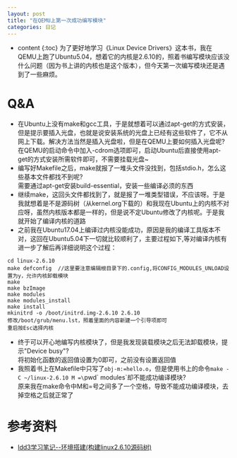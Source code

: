 ```yaml
---
layout: post
title: "在QEMU上第一次成功编写模块"
categories: 日记
---
```

* content
{:toc}
为了更好地学习《Linux Device Drivers》这本书，我在QEMU上跑了Ubuntu5.04，想着它的内核是2.6.10的，照着书编写模块应该没什么问题（因为书上讲的内核也是这个版本），但今天第一次编写模块还是遇到了一些麻烦。





# Q&A
- 在Ubuntu上没有make和gcc工具，于是就想着可以通过apt-get的方式安装，但是提示要插入光盘，也就是说安装系统的光盘上已经有这些软件了，它不从网上下载。解决方法当然是插入光盘啦，但是在QEMU上要如何插入光盘呢?  
在QEMU的启动命令中加入-cdrom选项即可，启动Ubuntu后直接使用apt-get的方式安装所需软件即可，不需要挂载光盘~
- 编写好Makefile之后，make就报了一堆头文件没找到，包括stdio.h，怎么这些基本文件都找不到呢?  
需要通过apt-get安装build-essential，安装一些编译必须的东西
- 继续make，这回头文件都找到了，就是报了一堆类型错误，不应该呀。于是我就想着是不是源码树（从kernel.org下载的）和我现在Ubuntu上的内核不对应呀，虽然内核版本都是一样的，但是说不定Ubuntu修改了内核呢。于是我就开始了编译内核的道路
- 之前我在Ubuntu17.04上编译过内核没能成功，原因是我的编译工具版本不对，这回在Ubuntu5.04下一切就比较顺利了，主要过程如下,等对编译内核有进一步了解后再详细说明这个过程：
```
cd linux-2.6.10
make defconfig	//这里要注意编辑根目录下的.config,将CONFIG_MODULES_UNLOAD设置为y，允许内核卸载模块
make
make bzImage
make modules
make modules_install
make install
mkinitrd -o /boot/initrd.img-2.6.10 2.6.10
修改/boot/grub/menu.lst，照着里面的内容新建一个引导项即可
重启按Esc选择内核
```
- 终于可以开心地编写内核模块了，但是我发现装载模块之后无法卸载模块，提示"Device busy"?  
将初始化函数的返回值设置为0即可，之前没有设置返回值
- 我照着书上在Makefile中只写了`obj-m:=hello.o`，但是使用书上的命令`make -C ~/linux-2.6.10 M =\`pwd\` modules`却不能成功编译模块?  
原来我在make命令中M和=号之间多了一个空格，导致不能成功编译模块，去掉空格之后就正常了

# 参考资料
- [ldd3学习笔记--环境搭建(构建linux2.6.10源码树)](http://blog.csdn.net/u013162593/article/details/45252383)
